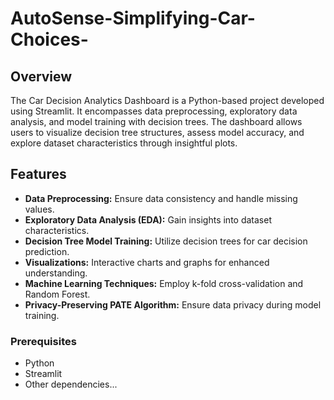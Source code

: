 # AutoSense-Simplifying-Car-Choices-

## Overview

The Car Decision Analytics Dashboard is a Python-based project developed using Streamlit. It encompasses data preprocessing, exploratory data analysis, and model training with decision trees. The dashboard allows users to visualize decision tree structures, assess model accuracy, and explore dataset characteristics through insightful plots.

## Features

- **Data Preprocessing:** Ensure data consistency and handle missing values.
- **Exploratory Data Analysis (EDA):** Gain insights into dataset characteristics.
- **Decision Tree Model Training:** Utilize decision trees for car decision prediction.
- **Visualizations:** Interactive charts and graphs for enhanced understanding.
- **Machine Learning Techniques:** Employ k-fold cross-validation and Random Forest.
- **Privacy-Preserving PATE Algorithm:** Ensure data privacy during model training.
### Prerequisites

- Python
- Streamlit 
- Other dependencies...
